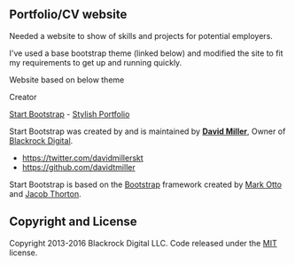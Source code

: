 ## Portfolio/CV website

Needed a website to show of skills and projects for potential employers.

I've used a base bootstrap theme (linked below) and modified the site to fit my requirements to get up and running quickly.




Website based on below theme

Creator

[Start Bootstrap](http://startbootstrap.com/) - [Stylish Portfolio](http://startbootstrap.com/template-overviews/stylish-portfolio/)

Start Bootstrap was created by and is maintained by **[David Miller](http://davidmiller.io/)**, Owner of [Blackrock Digital](http://blackrockdigital.io/).

* https://twitter.com/davidmillerskt
* https://github.com/davidtmiller

Start Bootstrap is based on the [Bootstrap](http://getbootstrap.com/) framework created by [Mark Otto](https://twitter.com/mdo) and [Jacob Thorton](https://twitter.com/fat).

## Copyright and License

Copyright 2013-2016 Blackrock Digital LLC. Code released under the [MIT](https://github.com/BlackrockDigital/startbootstrap-stylish-portfolio/blob/gh-pages/LICENSE) license.
